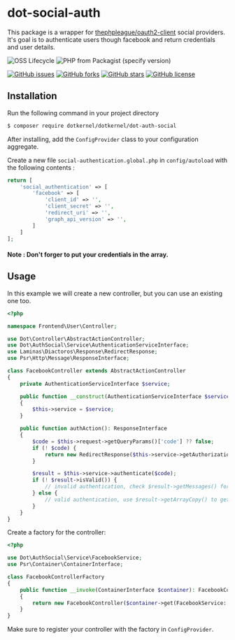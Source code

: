 # dot-social-auth

This package is a wrapper for [thephpleague/oauth2-client](https://github.com/thephpleague/oauth2-client) social providers.
It's goal is to authenticate users though facebook and return credentials and user details.

![OSS Lifecycle](https://img.shields.io/osslifecycle/dotkernel/dot-auth-social)
![PHP from Packagist (specify version)](https://img.shields.io/packagist/php-v/dotkernel/dot-auth-social)

[![GitHub issues](https://img.shields.io/github/issues/dotkernel/dot-auth-social)](https://github.com/dotkernel/dot-social-auth/issues)
[![GitHub forks](https://img.shields.io/github/forks/dotkernel/dot-auth-social)](https://github.com/dotkernel/dot-social-auth/network)
[![GitHub stars](https://img.shields.io/github/stars/dotkernel/dot-auth-social)](https://github.com/dotkernel/dot-social-auth/stargazers)
[![GitHub license](https://img.shields.io/github/license/dotkernel/dot-auth-social)](https://github.com/dotkernel/dot-social-auth/blob/1.0.0/LICENSE.md)

## Installation

Run the following command in your project directory
```bash
$ composer require dotkernel/dotkernel/dot-auth-social
```

After installing, add the `ConfigProvider` class to your configuration aggregate.

Create a new file `social-authentication.global.php` in `config/autoload` with the following contents :

```php
return [
    'social_authentication' => [
        'facebook' => [
            'client_id' => '',
            'client_secret' => '',
            'redirect_uri' => '',
            'graph_api_version' => '',
        ]
    ]
];
```

#### Note : Don't forger to put your credentials in the array.

## Usage

In this example we will create a new controller, but you can use an existing one too.

```php
<?php

namespace Frontend\User\Controller;

use Dot\Controller\AbstractActionController;
use Dot\AuthSocial\Service\AuthenticationServiceInterface;
use Laminas\Diactoros\Response\RedirectResponse;
use Psr\Http\Message\ResponseInterface;

class FacebookController extends AbstractActionController
{
    private AuthenticationServiceInterface $service;

    public function __construct(AuthenticationServiceInterface $service)
    {
        $this->service = $service;
    }

    public function authAction(): ResponseInterface
    {
        $code = $this->request->getQueryParams()['code'] ?? false;
        if (! $code) {
            return new RedirectResponse($this->service->getAuthorizationUrl());
        }

        $result = $this->service->authenticate($code);
        if (! $result->isValid()) {
            // invalid authentication, check $result->getMessages() for errors.
        } else {
            // valid authentication, use $result->getArrayCopy() to get the user details
        }
    }
}
```

Create a factory for the controller:

```php
<?php

use Dot\AuthSocial\Service\FacebookService;
use Psr\Container\ContainerInterface;

class FacebookControllerFactory
{
    public function __invoke(ContainerInterface $container): FacebookController
    {
        return new FacebookController($container->get(FacebookService::class));
    }
}
```

Make sure to register your controller with the factory in ``ConfigProvider``.


